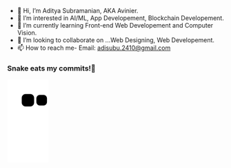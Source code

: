 - 👋 Hi, I’m Aditya Subramanian, AKA Avinier.
- 👀 I’m interested in AI/ML, App Developement, Blockchain Developement.
- 🌱 I’m currently learning Front-end Web Developement and Computer Vision.
- 💞️ I’m looking to collaborate on ...Web Designing, Web Developement.
- 📫 How to reach me- Email: adisubu.2410@gmail.com

<!---
Avinier/Avinier is a ✨ special ✨ repository because its `README.md` (this file) appears on your GitHub profile.
You can click the Preview link to take a look at your changes.
--->

###                         Snake eats my commits!🐉
![snake gif](https://github.com/Avinier/Avinier/blob/output/github-contribution-grid-snake.svg)

